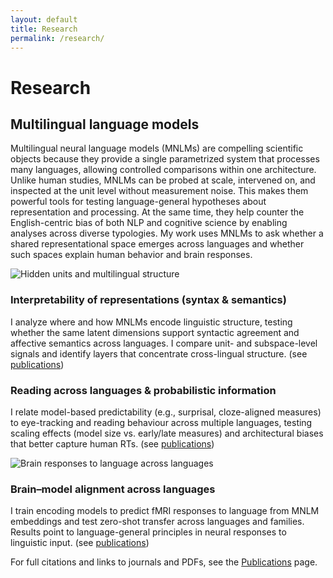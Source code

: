```yaml
---
layout: default
title: Research
permalink: /research/
---
```


# Research

## Multilingual language models
Multilingual neural language models (MNLMs) are compelling scientific objects because they provide a single parametrized system that processes many languages, allowing controlled comparisons within one architecture. Unlike human studies, MNLMs can be probed at scale, intervened on, and inspected at the unit level without measurement noise. This makes them powerful tools for testing language-general hypotheses about representation and processing. At the same time, they help counter the English-centric bias of both NLP and cognitive science by enabling analyses across diverse typologies. My work uses MNLMs to ask whether a shared representational space emerges across languages and whether such spaces explain human behavior and brain responses.

<div class="research-card">
  <img src="{{ '/assets/img/research/interpretability.png' | relative_url }}" alt="Hidden units and multilingual structure">
  <div class="card-body">
    <h3>Interpretability of representations (syntax & semantics)</h3>
    <p>
      I analyze where and how MNLMs encode linguistic structure, testing whether the same latent dimensions support
      syntactic agreement and affective semantics across languages. I compare unit- and subspace-level signals and
      identify layers that concentrate cross-lingual structure. <span class="muted">(see <a href="{{ '/publications/' | relative_url }}">publications</a>)</span>
    </p>
  </div>
</div>

<div class="research-card">
  <div class="card-body">
    <h3>Reading across languages & probabilistic information</h3>
    <p>
      I relate model-based predictability (e.g., surprisal, cloze-aligned measures) to eye-tracking and reading
      behaviour across multiple languages, testing scaling effects (model size vs. early/late measures) and architectural
      biases that better capture human RTs. <span class="muted">(see <a href="{{ '/publications/' | relative_url }}">publications</a>)</span>
    </p>
  </div>
</div>


<div class="research-card">
  <img src="{{ '/assets/img/research/brain.png' | relative_url }}" alt="Brain responses to language across languages">
  <div class="card-body">
    <h3>Brain–model alignment across languages</h3>
    <p>
      I train encoding models to predict fMRI responses to language from MNLM embeddings and test zero-shot transfer
      across languages and families. Results point to language-general principles in neural responses to linguistic
      input. <span class="muted">(see <a href="{{ '/publications/' | relative_url }}">publications</a>)</span>
    </p>
  </div>
</div>

<p class="pub-note">
For full citations and links to journals and PDFs, see the <a href="{{ '/publications/' | relative_url }}">Publications</a> page.
</p>
